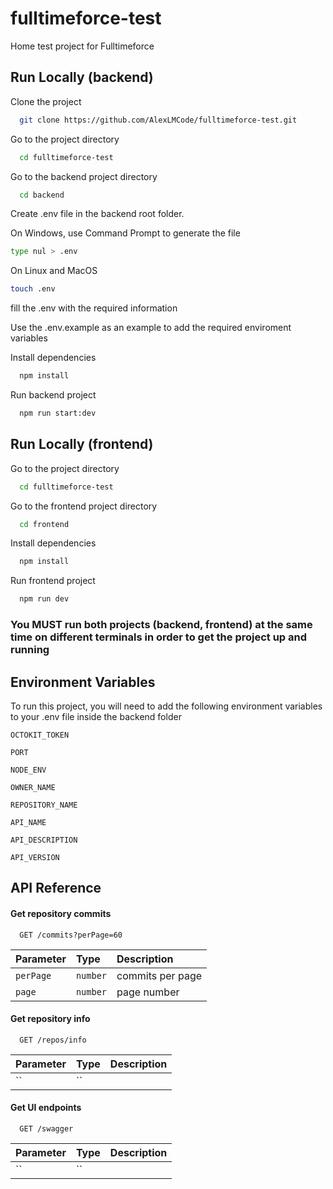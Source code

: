 
# fulltimeforce-test

Home test project for Fulltimeforce


## Run Locally (backend)

Clone the project

```bash
  git clone https://github.com/AlexLMCode/fulltimeforce-test.git
```

Go to the project directory

```bash
  cd fulltimeforce-test
```

Go to the backend project directory

```bash
  cd backend
```

Create .env file in the backend root folder.

On Windows, use Command Prompt to generate the file

```bash
type nul > .env
```

On Linux and MacOS

```bash
touch .env
```

fill the .env with the required information

Use the .env.example as an example to add the required enviroment variables 

Install dependencies

```bash
  npm install
```

Run backend project

```bash
  npm run start:dev
```

## Run Locally (frontend)

Go to the project directory

```bash
  cd fulltimeforce-test
```

Go to the frontend project directory

```bash
  cd frontend
```

Install dependencies

```bash
  npm install
```

Run frontend project

```bash
  npm run dev
```

### You MUST run both projects (backend, frontend) at the same time on different terminals in order to get the project up and running


## Environment Variables

To run this project, you will need to add the following environment variables to your .env file inside the backend folder

`OCTOKIT_TOKEN`

`PORT`

`NODE_ENV`

`OWNER_NAME`

`REPOSITORY_NAME`

`API_NAME`

`API_DESCRIPTION`

`API_VERSION`

## API Reference

#### Get repository commits

```http
  GET /commits?perPage=60
```

| Parameter | Type     | Description                |
| :-------- | :------- | :------------------------- |
| `perPage` | `number` | commits per page |
| `page` | `number` | page number |

#### Get repository info

```http
  GET /repos/info
```

| Parameter | Type     | Description                       |
| :-------- | :------- | :-------------------------------- |
| ``      | `` |  |

#### Get UI endpoints

```http
  GET /swagger
```

| Parameter | Type     | Description                       |
| :-------- | :------- | :-------------------------------- |
| ``      | `` |  |

